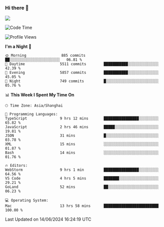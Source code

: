 ### Hi there 👋

<!--
**JJAYCHEN1e/jjaychen1e** is a ✨ _special_ ✨ repository because its `README.md` (this file) appears on your GitHub profile.

Here are some ideas to get you started:

- 🔭 I’m currently working on ...
- 🌱 I’m currently learning ...
- 👯 I’m looking to collaborate on ...
- 🤔 I’m looking for help with ...
- 💬 Ask me about ...
- 📫 How to reach me: ...
- 😄 Pronouns: ...
- ⚡ Fun fact: ...
-->

[![](https://github-readme-stats.vercel.app/api?username=jjaychen1e&show_icons=true)](https://github.com/jjaychen1e/github-readme-stats?count_private=true)

<!--START_SECTION:waka-->
![Code Time](http://img.shields.io/badge/Code%20Time-1%2C214%20hrs%2055%20mins-blue)

![Profile Views](http://img.shields.io/badge/Profile%20Views-0-blue)

**I'm a Night 🦉** 

```text
🌞 Morning                885 commits         ██░░░░░░░░░░░░░░░░░░░░░░░   06.81 % 
🌆 Daytime                5511 commits        ███████████░░░░░░░░░░░░░░   42.39 % 
🌃 Evening                5857 commits        ███████████░░░░░░░░░░░░░░   45.05 % 
🌙 Night                  749 commits         █░░░░░░░░░░░░░░░░░░░░░░░░   05.76 % 
```


📊 **This Week I Spent My Time On** 

```text
🕑︎ Time Zone: Asia/Shanghai

💬 Programming Languages: 
TypeScript               9 hrs 12 mins       ████████████████░░░░░░░░░   65.82 % 
JavaScript               2 hrs 46 mins       █████░░░░░░░░░░░░░░░░░░░░   19.81 % 
JSON                     31 mins             █░░░░░░░░░░░░░░░░░░░░░░░░   03.78 % 
XML                      15 mins             ░░░░░░░░░░░░░░░░░░░░░░░░░   01.87 % 
Bash                     14 mins             ░░░░░░░░░░░░░░░░░░░░░░░░░   01.76 % 

🔥 Editors: 
WebStorm                 9 hrs 1 min         ████████████████░░░░░░░░░   64.56 % 
VS Code                  4 hrs 5 mins        ███████░░░░░░░░░░░░░░░░░░   29.21 % 
GoLand                   52 mins             ██░░░░░░░░░░░░░░░░░░░░░░░   06.23 % 

💻 Operating System: 
Mac                      13 hrs 58 mins      █████████████████████████   100.00 % 
```


 Last Updated on 14/06/2024 16:24:19 UTC
<!--END_SECTION:waka-->
